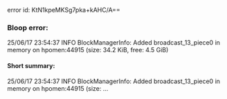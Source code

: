 error id: KtN1kpeMKSg7pka+kAHC/A==
### Bloop error:

25/06/17 23:54:37 INFO BlockManagerInfo: Added broadcast_13_piece0 in memory on hpomen:44915 (size: 34.2 KiB, free: 4.5 GiB)
#### Short summary: 

25/06/17 23:54:37 INFO BlockManagerInfo: Added broadcast_13_piece0 in memory on hpomen:44915 (size: ...
